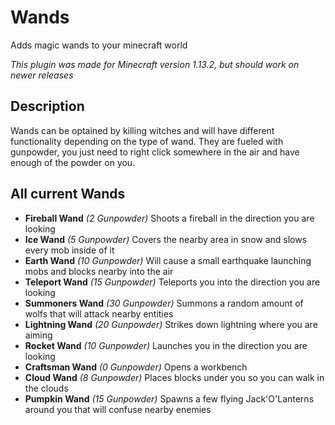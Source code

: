 # Wands
Adds magic wands to your minecraft world

*This plugin was made for Minecraft version 1.13.2, but should work on newer releases*

## Description

Wands can be optained by killing witches and will have different functionality depending on the type of wand.
They are fueled with gunpowder, you just need to right click somewhere in the air and have enough of the powder on you.

## All current Wands

- **Fireball Wand** *(2 Gunpowder)* Shoots a fireball in the direction you are looking
- **Ice Wand** *(5 Gunpowder)* Covers the nearby area in snow and slows every mob inside of it
- **Earth Wand** *(10 Gunpowder)* Will cause a small earthquake launching mobs and blocks nearby into the air
- **Teleport Wand** *(15 Gunpowder)* Teleports you into the direction you are looking
- **Summoners Wand** *(30 Gunpowder)* Summons a random amount of wolfs that will attack nearby entities
- **Lightning Wand** *(20 Gunpowder)* Strikes down lightning where you are aiming
- **Rocket Wand** *(10 Gunpowder)* Launches you in the direction you are looking
- **Craftsman Wand** *(0 Gunpowder)* Opens a workbench
- **Cloud Wand** *(8 Gunpowder)* Places blocks under you so you can walk in the clouds
- **Pumpkin Wand** *(15 Gunpowder)* Spawns a few flying Jack'O'Lanterns around you that will confuse nearby enemies
